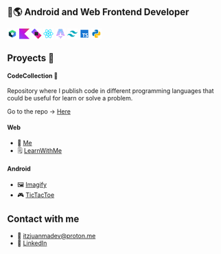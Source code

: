 ## 📱🌎 Android and Web Frontend Developer

<div>
    <img src="assets/ic-compose.webp" width="24" height="24" />
    <img src="assets/ic-kotlin.webp" width="24" height="24" />
    <img src="assets/ic-ktor.webp" width="24" height="24" />
    <img src="assets/ic-react.webp" width="24" height="24" />
    <img src="assets/ic-astro.webp" width="24" height="24" />
    <img src="assets/ic-tailwindcss.webp" width="24" height="24" />
    <img src="assets/ic-ts.webp" width="24" height="24" />
    <img src="assets/ic-python.webp" width="24" height="24" />
</div>

## Proyects 📘

#### CodeCollection 🚀
Repository where I publish code in different programming languages that could be useful for learn or solve a problem.

Go to the repo -> [Here](https://github.com/juanmadev5/CodeCollection)

#### Web
- 🧔 [Me](https://github.com/juanmadev5/me)
- 🗒️ [LearnWithMe](https://github.com/juanmadev5/learn-with-me)

#### Android
- 🖼️ [Imagify](https://github.com/juanmadev5/Imagify)
- 🎮 [TicTacToe](https://github.com/juanmadev5/TicTacToe)

## Contact with me
- 📧 itzjuanmadev@proton.me
- 🔗 [LinkedIn](www.linkedin.com/in/juan-manuel-velázquez-ba8a342ba)
